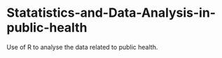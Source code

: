 # Statatistics-and-Data-Analysis-in-public-health
Use of R to analyse the data related to public health.
